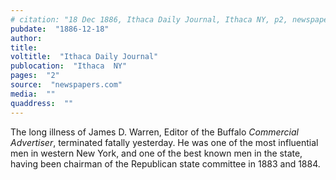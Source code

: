 ```yaml
---
# citation: "18 Dec 1886, Ithaca Daily Journal, Ithaca NY, p2, newspapers.com."
pubdate:  "1886-12-18"
author: 
title: 
voltitle:  "Ithaca Daily Journal"
publocation:  "Ithaca  NY"
pages:  "2"
source:  "newspapers.com"
media:  ""
quaddress:  ""
---
```


The long illness of James D. Warren, Editor of the Buffalo *Commercial Advertiser*, terminated fatally yesterday. He was one of the most influential men in western New York, and one of the best known men in the state, having been chairman of the Republican state committee in 1883 and 1884.
